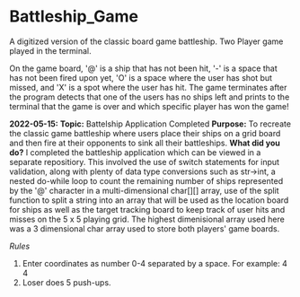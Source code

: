 # Battleship_Game
A digitized version of the classic board game battleship. Two Player game played in the terminal.

On the game board, '@' is a ship that has not been hit, '-' is a space that has not been fired upon yet, 'O' is a space where the user has shot but missed, and 'X' is a spot where the user has hit. The game terminates after the program detects that one of the users has no ships left and prints to the terminal that the game is over and which specific player has won the game!

**2022-05-15:**
**Topic:**  Battelship Application Completed
**Purpose:** To recreate the classic game battleship where users place their ships on a grid board and then fire at their opponents to sink all their battleships.
**What did you do?** 
I completed the battleship application which can be viewed in a separate repositiory. This involved the use of switch statements for input validation, along with plenty of data type conversions such as str->int, a nested do-while loop to count the remaining number of ships represented by the '@' character in a multi-dimensional char[][] array, use of the split function to split a string into an array that will be used as the location board for ships as well as the target tracking board to keep track of user hits and misses on the 5 x 5 playing grid. The highest dimenisional array used here was a 3 dimensional char array used to store both players' game boards.

*Rules*
1. Enter coordinates as number 0-4 separated by a space. For example: 4 4 
2. Loser does 5 push-ups.
